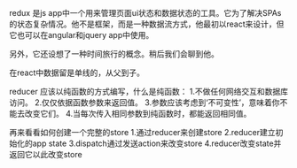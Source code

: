 redux 是js app中一个用来管理页面ui状态和数据状态的工具。它为了解决SPAs的状态复杂情况。他不是框架，而是一种数据流方式，他最初以react来设计，但它也可以在angular和jquery app中使用。

另外，它还设想了一种时间旅行的概念。稍后我们会聊到他。

在react中数据留是单线的，从父到子。

reducer 应该以纯函数的方式编写，什么是纯函数：
1.不做任何网络交互和数据库访问。
2.仅仅依据函数参数来返回值。
3.参数应该考虑到‘不可变性’，意味着你不能去改变它们。
4.当每次传入相同参数到纯函数时，都能返回相同值。

再来看看如何创建一个完整的store
1.通过reducer来创建store
2.reducer建立初始化的app state
3.dispatch通过发送action来改变store
4.reducer改变state并返回它以此改变store

